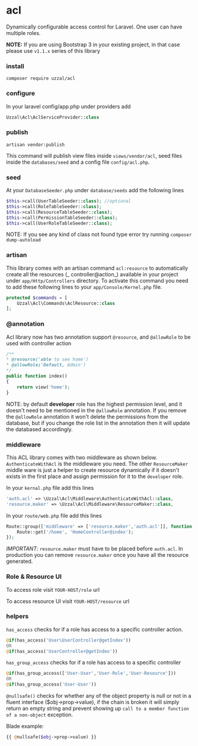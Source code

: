 # acl

Dynamically configurable access control for Laravel. One user can have multiple roles.

__NOTE:__ If you are using Bootstrap 3 in your existing project, in that case please
use `v1.1.x` series of this library

### install

```
composer require uzzal/acl
```

### configure

In your laravel config/app.php under providers add

```php
Uzzal\Acl\AclServiceProvider::class
```

### publish

```
artisan vendor:publish
```

This command will publish view files inside `views/vendor/acl`,
seed files inside the `databases/seed` and a config file `config/acl.php`.

### seed

At your `DatabaseSeeder.php` under `database/seeds` add the following lines

```php
$this->call(UserTableSeeder::class); //optional        
$this->call(RoleTableSeeder::class);
$this->call(ResourceTableSeeder::class);
$this->call(PermissionTableSeeder::class);
$this->call(UserRoleTableSeeder::class);
```

NOTE: If you see any kind of class not found type error try running `composer dump-autoload`

### artisan

This library comes with an artisan command `acl:resource` to automatically create all the resources (_
controller@action_) available in your project under `app/Http/Controllers` directory. To activate this command you need
to add these following lines to your `app/Console/Kernel.php` file.

```php
protected $commands = [
    Uzzal\Acl\Commands\AclResource::class
];

```

### @annotation

Acl library now has two annotation support `@resource`, and `@allowRole` to be used with controller action

```php
/**
* @resource('able to see home')
* @allowRole('Default, Admin')
*/
public function index()
{
    return view('home');
}
```

NOTE: by default **developer** role has the highest permission level, and it doesn't need to be mentioned in the
`@allowRole` annotation. If you remove the `@allowRole` annotation it won't delete the permissions from the
database, but if you change the role list in the annotation then it will update the databased accordingly.

### middleware

This ACL library comes with two middleware as shown below. `AuthenticateWithAcl` is the middleware you need. The
other `ResourceMaker` middle ware is just a helper to create resource dynamically if it doesn't exists in the first
place and assign permission for it to the `developer` role.

In your `kernal.php` file add this lines

```php
'auth.acl' => \Uzzal\Acl\Middleware\AuthenticateWithAcl::class,        
'resource.maker' => \Uzzal\Acl\Middleware\ResourceMaker::class,
```

In your `route/web.php` file add this lines

```php
Route::group(['middleware' => ['resource.maker','auth.acl']], function () {    
    Route::get('/home', 'HomeController@index');    
});
```

*IMPORTANT*: `resource.maker` must have to be placed before `auth.acl`. In production you can remove `resource.maker`
once you have all the resource generated.

### Role &amp; Resource UI

To access role visit `YOUR-HOST/role` url

To access resource UI visit `YOUR-HOST/resource` url

### helpers

`has_access` checks for if a role has access to a specific controller action.

```php
@if(has_access('User\UserController@getIndex'))
OR
@if(has_access('UserController@getIndex'))
```

`has_group_access` checks for if a role has access to a specific controller

```php 
@if(has_group_access(['User-User','User-Role','User-Resource']))
OR
@if(has_group_access('User-User'))
```

`@nullsafe()` checks for whether any of the object property is null or not in a fluent interface ($obj->prop->value), if
the chain is broken it will simply return an empty string and prevent showing
up `call to a member function of a non-object` exception.

Blade example:

```php
{{ @nullsafe($obj->prop->value) }}
```
